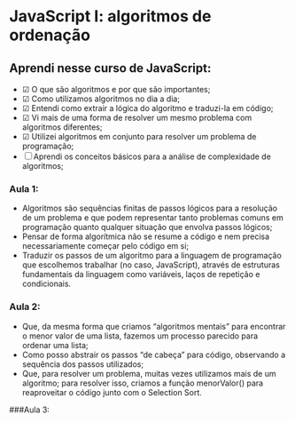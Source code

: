 # JavaScript I: algoritmos de ordenação

## Aprendi nesse curso de JavaScript:

- &#9745; O que são algoritmos e por que são importantes;
- &#9745; Como utilizamos algoritmos no dia a dia;
- &#9745; Entendi como extrair a lógica do algoritmo e traduzi-la em código;
- &#9745; Vi mais de uma forma de resolver um mesmo problema com algoritmos diferentes;
- &#9745; Utilizei algoritmos em conjunto para resolver um problema de programação;
- &#9744; Aprendi os conceitos básicos para a análise de complexidade de algoritmos;

### Aula 1:
- Algoritmos são sequências finitas de passos lógicos para a resolução de um problema e que podem representar tanto problemas comuns em programação quanto qualquer situação que envolva passos lógicos;
- Pensar de forma algorítmica não se resume a código e nem precisa necessariamente começar pelo código em si;
- Traduzir os passos de um algoritmo para a linguagem de programação que escolhemos trabalhar (no caso, JavaScript), através de estruturas fundamentais da linguagem como variáveis, laços de repetição e condicionais.

### Aula 2:
- Que, da mesma forma que criamos “algoritmos mentais” para encontrar o menor valor de uma lista, fazemos um processo parecido para ordenar uma lista;
- Como posso abstrair os passos “de cabeça” para código, observando a sequência dos passos utilizados;
- Que, para resolver um problema, muitas vezes utilizamos mais de um algoritmo; para resolver isso, criamos a função menorValor() para reaproveitar o código junto com o Selection Sort.

###Aula 3:
